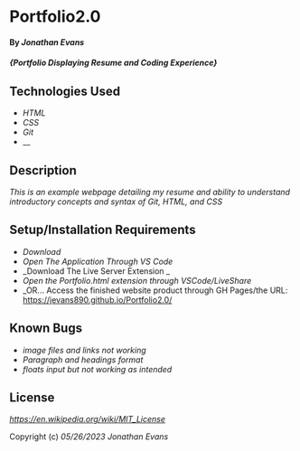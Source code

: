 # Portfolio2.0

#### By _**Jonathan Evans**_

#### _{Portfolio Displaying Resume and Coding Experience}_

## Technologies Used

* _HTML_
* _CSS_
* _Git_
* __

## Description

_This is an example webpage detailing my resume and ability to understand introductory concepts and syntax of Git, HTML, and CSS_

## Setup/Installation Requirements

* _Download_
* _Open The Application Through VS Code_
* _Download The Live Server Extension _
* _Open the Portfolio.html extension through VSCode/LiveShare_
* _OR... Access the finished website product through GH Pages/the URL:
  https://jevans890.github.io/Portfolio2.0/

## Known Bugs

* _image files *and* links not working_
* _Paragraph and headings format_
* _floats input but not working as intended_

## License

_https://en.wikipedia.org/wiki/MIT_License_

Copyright (c) _05/26/2023_ _Jonathan Evans_
